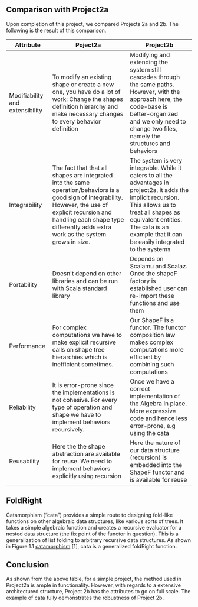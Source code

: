 ## Comparison with Project2a
Upon completion of this project, we compared Projects 2a and 2b. The following is the result of this comparison.

| Attribute         | Poject2a             | Project2b |
|-------------------|----------------------|-----------|
| Modifiability and extensibility    | To modify an existing shape or create a new one, you have do a lot of work: Change the shapes definition hierarchy and make necessary changes to every behavior definition | Modifying and extending the system still cascades through the same paths. However, with the approach here, the code-base is better-organized and we only need to change two files, namely the structures and behaviors |
| Integrability     | The fact that that all shapes are integrated into the same operation/behaviors is a good sign of integrability. However, the use of explicit recursion and handling each shape type differently adds extra work as the system grows in size.  | The system is very integrable. While it caters to all the advantages in project2a, it adds the implicit recursion. This allows us to treat all shapes as equivalent entities. The cata is an example that it can be easily integrated to the systems |
| Portability       | Doesn't depend on other libraries and can be run with Scala standard library  | Depends on Scalamu and Scalaz. Once the shapeF factory is established user can re-import these functions and use them |
| Performance       | For complex computations we have to make explicit recursive calls on shape tree hierarchies which is inefficient sometimes.  | Our ShapeF is a functor. The functor composition law makes complex computations more efficient by combining such computations |
| Reliability       |  It is error-prone since the implementations is not cohesive. For every type of operation and shape we have to implement behaviors recursively. | Once we have a correct implementation of the Algebra in place. More expressive code and hence less error-prone, e.g using the cata |
| Reusability       |  Here the the shape abstraction are available for reuse. We need to implement behaviors explicitly using recursion | Here the nature of our data structure (recursion) is embedded into the ShapeF functor and is available for reuse |

## FoldRight
Catamorphism (“cata”) provides a simple route to designing fold-like functions on other algebraic data structures, like various sorts of trees. It takes a simple algebraic function and creates a recursive evaluator for a nested data structure (the fix point of the functor in question). This is a generalization of list folding to arbitrary recursive data structures. As shown in Figure 1.1 [catamorphism](http://slid.es/davidtan/catamorphism?token=6wSLsqqBZydzxUHp1oa8utkkuUEr) [1], cata is a generalized foldRight function.


## Conclusion
As shown from the above table, for a simple project, the method used in Project2a is ample in functionality. However, with regards to a extensive architectured structure, Project 2b has the attributes to go on full scale. The example of cata fully demonstrates the robustness of Project 2b.
